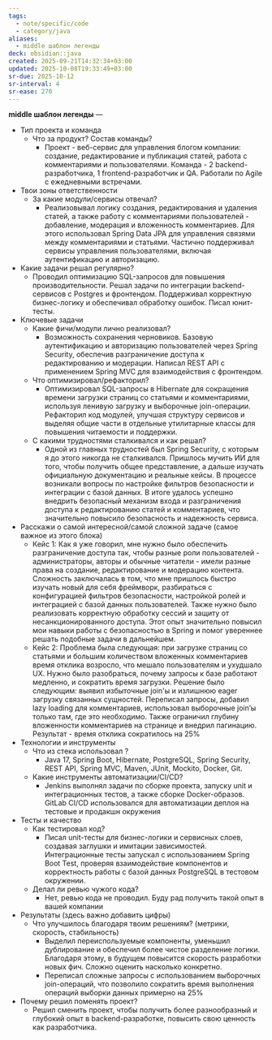 ```yaml
---
tags:
  - note/specific/code
  - category/java
aliases:
  - middle шаблон легенды
deck: obsidian::java
created: 2025-09-21T14:32:34+03:00
updated: 2025-10-08T19:33:49+03:00
sr-due: 2025-10-12
sr-interval: 4
sr-ease: 270
---
```


**middle шаблон легенды**
—
- Тип проекта и команда
	- Что за продукт? Состав команды?
		- Проект - веб-сервис для управления блогом компании: создание, редактирование и публикация статей, работа с комментариями и пользователями. Команда - 2 backend-разработчика, 1 frontend-разработчик и QA. Работали по Agile с ежедневными встречами.
- Твои зоны ответственности
	- За какие модули/сервисы отвечал?
		- Реализовывал логику создания, редактирования и удаления статей, а также работу с комментариями пользователей - добавление, модерация и вложенность комментариев. Для этого использовал Spring Data JPA для управления связями между комментариями и статьями. Частично поддерживал сервисы управления пользователями, включая аутентификацию и авторизацию.
- Какие задачи решал регулярно?
	- Проводил оптимизацию SQL-запросов для повышения производительности. Решал задачи по интеграции backend-сервисов с Postgres и фронтендом. Поддерживал корректную бизнес-логику и обеспечивал обработку ошибок. Писал юнит-тесты.
- Ключевые задачи
	- Какие фичи/модули лично реализовал?
		- Возможность сохранения черновиков. Базовую аутентификацию и авторизацию пользователей через Spring Security, обеспечив разграничение доступа к редактированию и модерации. Написал REST API с применением Spring MVC для взаимодействия с фронтендом.
	- Что оптимизировал/рефакторил?
		- Оптимизировал SQL-запросы в Hibernate для сокращения времени загрузки страниц со статьями и комментариями, используя ленивую загрузку и выборочные join-операции. Рефакторил код модулей, улучшая структуру сервисов и выделяя общие части в отдельные утилитарные классы для повышения читаемости и поддержки.
	- С какими трудностями сталкивался и как решал?
		- Одной из главных трудностей был Spring Security, с которым я до этого никогда не сталкивался. Пришлось мучить ИИ для того, чтобы получить общее представление, а дальше изучать официальную документацию и реальные кейсы. В процессе возникали вопросы по настройке фильтров безопасности и интеграции с базой данных. В итоге удалось успешно внедрить безопасный механизм входа и разграничения доступа к редактированию статей и комментариев, что значительно повысило безопасность и надежность сервиса.
- Расскажи о самой интересной/самой сложной задаче (самое важное из этого блока)
	- Кейс 1: Как я уже говорил, мне нужно было обеспечить разграничение доступа так, чтобы разные роли пользователей - администраторы, авторы и обычные читатели - имели разные права на создание, редактирование и модерацию контента. Сложность заключалась в том, что мне пришлось быстро изучать новый для себя фреймворк, разбираться с конфигурацией фильтров безопасности, настройкой ролей и интеграцией с базой данных пользователей. Также нужно было реализовать корректную обработку сессий и защиту от несанкционированного доступа. Этот опыт значительно повысил мои навыки работы с безопасностью в Spring и помог увереннее решать подобные задачи в дальнейшем.
	- Кейс 2: Проблема была следующая: при загрузке страниц со статьями и большим количеством вложенных комментариев время отклика возросло, что мешало пользователям и ухудшало UX. Нужно было разобраться, почему запросы к базе работают медленно, и сократить время загрузки. Решение было следующим: выявил избыточные join'ы и излишнюю eager загрузку связанных сущностей. Переписал запросы, добавил lazy loading для комментариев, использовал выборочные join’ы только там, где это необходимо. Также ограничил глубину вложенности комментариев на странице и внедрил пагинацию. Результат - время отклика сократилось на 25%
- Технологии и инструменты
	- Что из стека использовал ?
		- Java 17, Spring Boot, Hibernate, PostgreSQL, Spring Security, REST API, Spring MVC, Maven, JUnit, Mockito, Docker, Git.
	- Какие инструменты автоматизации/CI/CD?
		- Jenkins выполнял задачи по сборке проекта, запуску unit и интеграционных тестов, а также сборке Docker-образов. GitLab CI/CD использовался для автоматизации деплоя на тестовые и продакшн окружения
- Тесты и качество
	- Как тестировал код?
		- Писал unit-тесты для бизнес-логики и сервисных слоев, создавая заглушки и имитации зависимостей. Интеграционные тесты запускал с использованием Spring Boot Test, проверяя взаимодействие компонентов и корректность работы с базой данных PostgreSQL в тестовом окружении.
	- Делал ли ревью чужого кода?
		- Нет, ревью кода не проводил. Буду рад получить такой опыт в вашей компании
- Результаты (здесь важно добавить цифры)
	- Что улучшилось благодаря твоим решениям? (метрики, скорость, стабильность)
		- Выделил переиспользуемые компоненты, уменьшил дублирование и обеспечил более чистое разделение логики. Благодаря этому, в будущем повысится скорость разработки новых фич. Сложно оценить насколько конкретно.
		- Переписал сложные запросы с использованием выборочных join-операций, что позволило сократить время выполнения операций выборки данных примерно на 25%
- Почему решил поменять проект?
	- Решил сменить проект, чтобы получить более разнообразный и глубокий опыт в backend-разработке, повысить свою ценность как разработчика.
